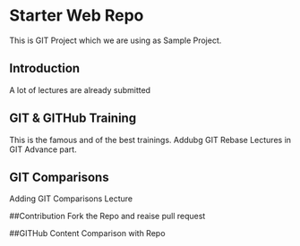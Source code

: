 # Starter Web Repo
This is GIT Project which we are using as Sample Project.

## Introduction
A lot of lectures are already submitted

## GIT & GITHub Training
This is the famous and of the best trainings.
Addubg GIT Rebase Lectures in GIT Advance part.
## GIT Comparisons
Adding GIT Comparisons Lecture

##Contribution
Fork the Repo and reaise pull request


##GITHub Content
Comparison with Repo